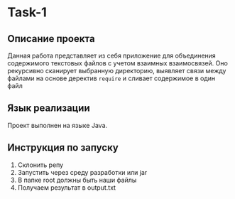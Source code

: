 # Task-1

## Описание проекта
Данная работа представляет из себя приложение для объединения содержимого текстовых файлов с учетом взаимных взаимосвязей. Оно рекурсивно сканирует выбранную директорию, выявляет связи между файлами на основе деректив `require` и сливает содержимое в один файл

## Язык реализации
Проект выполнен на языке Java.

## Инструкция по запуску
1) Склонить репу
2) Запустить через среду разработки или jar
3) В папке root должны быть наши файлы
4) Получаем результат в output.txt